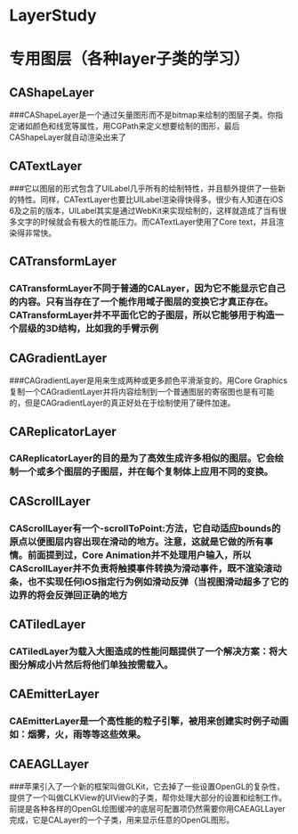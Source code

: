 # LayerStudy
# 专用图层（各种layer子类的学习）
## CAShapeLayer
###CAShapeLayer是一个通过矢量图形而不是bitmap来绘制的图层子类。你指定诸如颜色和线宽等属性，用CGPath来定义想要绘制的图形，最后CAShapeLayer就自动渲染出来了

## CATextLayer
###它以图层的形式包含了UILabel几乎所有的绘制特性，并且额外提供了一些新的特性。同样，CATextLayer也要比UILabel渲染得快得多。很少有人知道在iOS 6及之前的版本，UILabel其实是通过WebKit来实现绘制的，这样就造成了当有很多文字的时候就会有极大的性能压力。而CATextLayer使用了Core text，并且渲染得非常快。

## CATransformLayer
### CATransformLayer不同于普通的CALayer，因为它不能显示它自己的内容。只有当存在了一个能作用域子图层的变换它才真正存在。CATransformLayer并不平面化它的子图层，所以它能够用于构造一个层级的3D结构，比如我的手臂示例

## CAGradientLayer
###CAGradientLayer是用来生成两种或更多颜色平滑渐变的。用Core Graphics复制一个CAGradientLayer并将内容绘制到一个普通图层的寄宿图也是有可能的，但是CAGradientLayer的真正好处在于绘制使用了硬件加速。

## CAReplicatorLayer
### CAReplicatorLayer的目的是为了高效生成许多相似的图层。它会绘制一个或多个图层的子图层，并在每个复制体上应用不同的变换。

## CAScrollLayer
### CAScrollLayer有一个-scrollToPoint:方法，它自动适应bounds的原点以便图层内容出现在滑动的地方。注意，这就是它做的所有事情。前面提到过，Core Animation并不处理用户输入，所以CAScrollLayer并不负责将触摸事件转换为滑动事件，既不渲染滚动条，也不实现任何iOS指定行为例如滑动反弹（当视图滑动超多了它的边界的将会反弹回正确的地方

## CATiledLayer
### CATiledLayer为载入大图造成的性能问题提供了一个解决方案：将大图分解成小片然后将他们单独按需载入。

## CAEmitterLayer 
### CAEmitterLayer是一个高性能的粒子引擎，被用来创建实时例子动画如：烟雾，火，雨等等这些效果。

## CAEAGLLayer
###苹果引入了一个新的框架叫做GLKit，它去掉了一些设置OpenGL的复杂性，提供了一个叫做CLKView的UIView的子类，帮你处理大部分的设置和绘制工作。前提是各种各样的OpenGL绘图缓冲的底层可配置项仍然需要你用CAEAGLLayer完成，它是CALayer的一个子类，用来显示任意的OpenGL图形。
